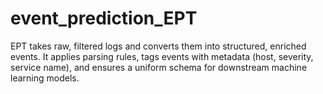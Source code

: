 # event_prediction_EPT
 EPT takes raw, filtered logs and converts them into structured, enriched events. It applies parsing rules, tags events with metadata (host, severity, service name), and ensures a uniform schema for downstream machine learning models.
